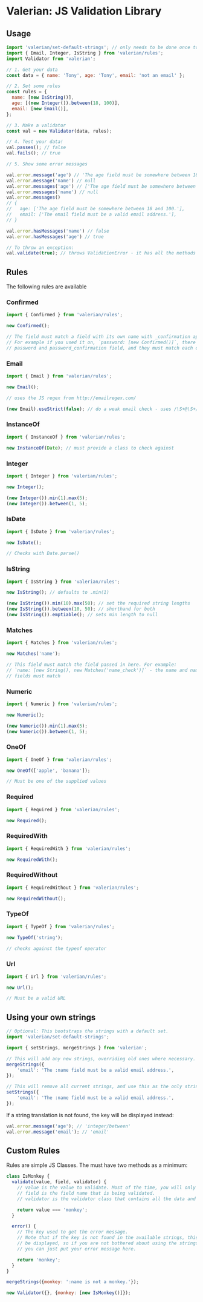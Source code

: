 # Valerian: JS Validation Library

## Usage

```javascript
import 'valerian/set-default-strings'; // only needs to be done once to setup the error messages
import { Email, Integer, IsString } from 'valerian/rules';
import Validator from 'valerian';

// 1. Get your data
const data = { name: 'Tony', age: 'Tony', email: 'not an email' };

// 2. Set some rules
const rules = { 
  name: [new IsString()],
  age: [(new Integer()).between(18, 100)],
  email: [new Email()],
};

// 3. Make a validator
const val = new Validator(data, rules);

// 4. Test your data!
val.passes(); // false
val.fails(); // true

// 5. Show some error messages

val.error.message('age') // 'The age field must be somewhere between 18 and 100.'
val.error.message('name') // null
val.error.messages('age') // ['The age field must be somewhere between 18 and 100.']
val.error.messages('name') // null
val.error.messages()
// {
//   age: ['The age field must be somewhere between 18 and 100.'],
//   email: ['The email field must be a valid email address.'],
// }

val.error.hasMessages('name') // false
val.error.hasMessages('age') // true

// To throw an exception:
val.validate(true); // throws ValidationError - it has all the methods available to val.error (e.message('age'))
```

## Rules

The following rules are available

### Confirmed

```javascript
import { Confirmed } from 'valerian/rules';

new Confirmed();

// The field must match a field with its own name with _confirmation appended.
// For example if you used it on, `password: [new Confirmed()]`, there must be a
// password and password_confirmation field, and they must match each other.
```

### Email

```javascript
import { Email } from 'valerian/rules';

new Email();

// uses the JS regex from http://emailregex.com/

(new Email).useStrict(false); // do a weak email check - uses /\S+@\S+/
```

### InstanceOf

```javascript
import { InstanceOf } from 'valerian/rules';

new InstanceOf(Date); // must provide a class to check against
```

### Integer

```javascript
import { Integer } from 'valerian/rules';

new Integer();

(new Integer()).min(1).max(5);
(new Integer()).between(1, 5);
```

### IsDate

```javascript
import { IsDate } from 'valerian/rules';

new IsDate();

// Checks with Date.parse()
```

### IsString

```javascript
import { IsString } from 'valerian/rules';

new IsString(); // defaults to .min(1)

(new IsString()).min(10).max(50); // set the required string lengths
(new IsString()).between(10, 50); // shorthand for both
(new IsString()).emptiable(); // sets min length to null
```

### Matches

```javascript
import { Matches } from 'valerian/rules';

new Matches('name');

// This field must match the field passed in here. For example:
// `name: [new String(), new Matches('name_check')]` - the name and name_check 
// fields must match
```

### Numeric

```javascript
import { Numeric } from 'valerian/rules';

new Numeric();

(new Numeric()).min(1).max(5);
(new Numeric()).between(1, 5);
```

### OneOf

```javascript
import { OneOf } from 'valerian/rules';

new OneOf(['apple', 'banana']);

// Must be one of the supplied values
```

### Required

```javascript
import { Required } from 'valerian/rules';

new Required();
```

### RequiredWith

```javascript
import { RequiredWith } from 'valerian/rules';

new RequiredWith();
```

### RequiredWithout

```javascript
import { RequiredWithout } from 'valerian/rules';

new RequiredWithout();
```

### TypeOf

```javascript
import { TypeOf } from 'valerian/rules';

new TypeOf('string');

// checks against the typeof operator
```

### Url

```javascript
import { Url } from 'valerian/rules';

new Url();

// Must be a valid URL
```

## Using your own strings

```javascript
// Optional: This bootstraps the strings with a default set.
import 'valerian/set-default-strings';

import { setStrings, mergeStrings } from 'valerian';

// This will add any new strings, overriding old ones where necessary.
mergeStrings({
    'email': 'The :name field must be a valid email address.',
});

// This will remove all current strings, and use this as the only strings list
setStrings({
    'email': 'The :name field must be a valid email address.',
});
```

If a string translation is not found, the key will be displayed instead:

```javascript
val.error.message('age'); // 'integer/between'
val.error.message('email'); // 'email'
```

## Custom Rules

Rules are simple JS Classes. The must have two methods as a minimum:

```javascript
class IsMonkey {
  validate(value, field, validator) {
    // value is the value to validate. Most of the time, you will only need this.
    // field is the field name that is being validated.
    // validator is the validator class that contains all the data and rules under validation.

    return value === 'monkey';
  }

  error() {
    // The key used to get the error message.
    // Note that if the key is not found in the available strings, this key will 
    // be displayed, so if you are not bothered about using the strings functionality,
    // you can just put your error message here.

    return 'monkey';
  }
}

mergeStrings({monkey: ':name is not a monkey.'});

new Validator({}, {monkey: [new IsMonkey()]});
```
